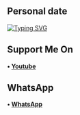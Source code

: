 ## Personal date

[![Typing SVG](https://readme-typing-svg.herokuapp.com?color=%23FF0000&lines=WELCOME+TO+MY+GITHUB+XENZI+GANZ)](https://git.io/typing-svg)


## Support Me On
<b>• [Youtube](https://youtube.com/channel/UC7ygjAbDjuiN76PqOlJm40A)</b>
</br>
## WhatsApp
<b>• [WhatsApp](https://api.whatsapp.com/send?phone=+62852-9500-4078&text=Assalamualaikum)</b>
<br>
